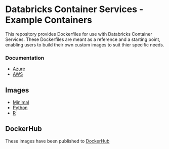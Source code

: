 # Databricks Container Services - Example Containers

This repository provides Dockerfiles for use with Databricks Container Services. These Dockerfiles are meant as a reference and a starting point, enabling users to build their own custom images to suit thier specific needs.

### Documentation
- [Azure](https://docs.azuredatabricks.net/user-guide/clusters/custom-containers.html)
- [AWS](https://docs.databricks.com/user-guide/clusters/custom-containers.html)

## Images

- [Minimal](ubuntu/minimal)
- [Python](ubuntu/python)
- [R](ubuntu/R)

## DockerHub
These images have been published to [DockerHub](https://cloud.docker.com/u/databricksruntime/repository/list)
